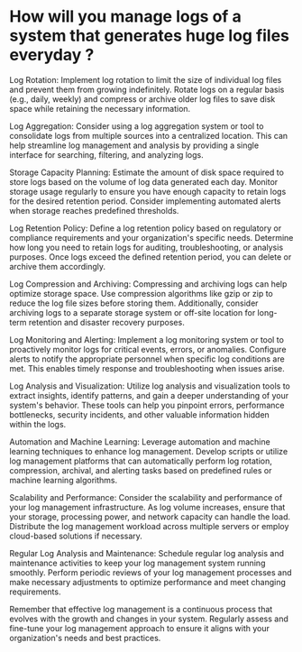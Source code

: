 How will you manage logs of a system that generates huge log files everyday ?
=============================================================================

Log Rotation: Implement log rotation to limit the size of individual log files and prevent them from growing indefinitely. Rotate logs on a regular basis (e.g., daily, weekly) and compress or archive older log files to save disk space while retaining the necessary information.

Log Aggregation: Consider using a log aggregation system or tool to consolidate logs from multiple sources into a centralized location. This can help streamline log management and analysis by providing a single interface for searching, filtering, and analyzing logs.

Storage Capacity Planning: Estimate the amount of disk space required to store logs based on the volume of log data generated each day. Monitor storage usage regularly to ensure you have enough capacity to retain logs for the desired retention period. Consider implementing automated alerts when storage reaches predefined thresholds.

Log Retention Policy: Define a log retention policy based on regulatory or compliance requirements and your organization's specific needs. Determine how long you need to retain logs for auditing, troubleshooting, or analysis purposes. Once logs exceed the defined retention period, you can delete or archive them accordingly.

Log Compression and Archiving: Compressing and archiving logs can help optimize storage space. Use compression algorithms like gzip or zip to reduce the log file sizes before storing them. Additionally, consider archiving logs to a separate storage system or off-site location for long-term retention and disaster recovery purposes.

Log Monitoring and Alerting: Implement a log monitoring system or tool to proactively monitor logs for critical events, errors, or anomalies. Configure alerts to notify the appropriate personnel when specific log conditions are met. This enables timely response and troubleshooting when issues arise.

Log Analysis and Visualization: Utilize log analysis and visualization tools to extract insights, identify patterns, and gain a deeper understanding of your system's behavior. These tools can help you pinpoint errors, performance bottlenecks, security incidents, and other valuable information hidden within the logs.

Automation and Machine Learning: Leverage automation and machine learning techniques to enhance log management. Develop scripts or utilize log management platforms that can automatically perform log rotation, compression, archival, and alerting tasks based on predefined rules or machine learning algorithms.

Scalability and Performance: Consider the scalability and performance of your log management infrastructure. As log volume increases, ensure that your storage, processing power, and network capacity can handle the load. Distribute the log management workload across multiple servers or employ cloud-based solutions if necessary.

Regular Log Analysis and Maintenance: Schedule regular log analysis and maintenance activities to keep your log management system running smoothly. Perform periodic reviews of your log management processes and make necessary adjustments to optimize performance and meet changing requirements.

Remember that effective log management is a continuous process that evolves with the growth and changes in your system. Regularly assess and fine-tune your log management approach to ensure it aligns with your organization's needs and best practices.





